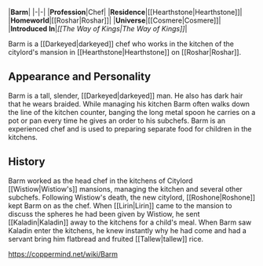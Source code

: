 |**Barm**|
|-|-|
|**Profession**|Chef|
|**Residence**|[[Hearthstone\|Hearthstone]]|
|**Homeworld**|[[Roshar\|Roshar]]|
|**Universe**|[[Cosmere\|Cosmere]]|
|**Introduced In**|*[[The Way of Kings\|The Way of Kings]]*|

Barm is a [[Darkeyed\|darkeyed]] chef who works in the kitchen of the citylord's mansion in [[Hearthstone\|Hearthstone]] on [[Roshar\|Roshar]].

## Appearance and Personality
Barm is a tall, slender, [[Darkeyed\|darkeyed]] man. He also has dark hair that he wears braided.
While managing his kitchen Barm often walks down the line of the kitchen counter, banging the long metal spoon he carries on a pot or pan every time he gives an order to his subchefs. Barm is an experienced chef and is used to preparing separate food for children in the kitchens.

## History
Barm worked as the head chef in the kitchens of Citylord [[Wistiow\|Wistiow's]] mansions, managing the kitchen and several other subchefs. Following Wistiow's death, the new citylord, [[Roshone\|Roshone]] kept Barm on as the chef. When [[Lirin\|Lirin]] came to the mansion to discuss the spheres he had been given by Wistiow, he sent [[Kaladin\|Kaladin]] away to the kitchens for a child's meal. When Barm saw Kaladin enter the kitchens, he knew instantly why he had come and had a servant bring him flatbread and fruited [[Tallew\|tallew]] rice.



https://coppermind.net/wiki/Barm